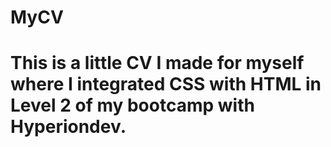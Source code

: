 # MyCV
# This is a little CV I made for myself where I integrated CSS with HTML in Level 2 of my bootcamp with Hyperiondev.
